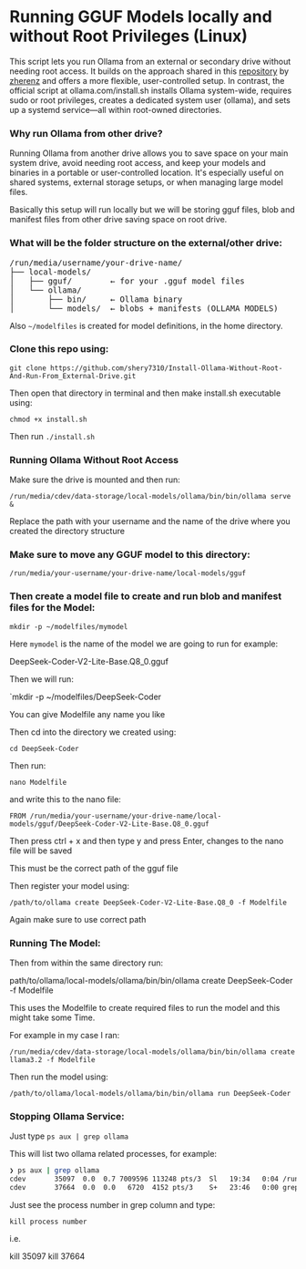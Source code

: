 # Running GGUF Models locally and without Root Privileges (Linux)

This script lets you run Ollama from an external or secondary drive without needing root access. It builds on the approach shared in this  <a href="https://github.com/zherenz/Ollama-installation-without-root-privilege/tree/main?tab=readme-ov-file">repository</a> by [zherenz](https://github.com/zherenz) and offers a more flexible, user-controlled setup. In contrast, the official script at ollama.com/install.sh installs Ollama system-wide, requires sudo or root privileges, creates a dedicated system user (ollama), and sets up a systemd service—all within root-owned directories.

### Why run Ollama from other drive?

Running Ollama from another drive allows you to save space on your main system drive, avoid needing root access, and keep your models and binaries in a portable or user-controlled location. It's especially useful on shared systems, external storage setups, or when managing large model files. 

Basically this setup will run locally but we will be storing gguf files, blob and manifest files from other drive saving space on root drive.

### What will be the folder structure on the external/other drive:

<pre>
/run/media/username/your-drive-name/
├── local-models/
│   ├── gguf/        ← for your .gguf model files
│   └── ollama/
│       ├── bin/     ← Ollama binary
│       └── models/  ← blobs + manifests (OLLAMA_MODELS)
</pre>

Also `~/modelfiles` is created for model definitions, in the home directory.

### Clone this repo using:

`git clone https://github.com/shery7310/Install-Ollama-Without-Root-And-Run-From_External-Drive.git`

Then open that directory in terminal and then make install.sh executable using:

`chmod +x install.sh`

Then run `./install.sh`

### Running Ollama Without Root Access

Make sure the drive is mounted and then run:

`/run/media/cdev/data-storage/local-models/ollama/bin/bin/ollama serve &`

Replace the path with your username and the name of the drive where you created the directory structure

### Make sure to move any GGUF model to this directory:

`/run/media/your-username/your-drive-name/local-models/gguf`

### Then create a model file to create and run blob and manifest files for the Model:

`mkdir -p ~/modelfiles/mymodel`

Here `mymodel` is the name of the model we are going to run for example:

DeepSeek-Coder-V2-Lite-Base.Q8_0.gguf

Then we will run:

`mkdir -p ~/modelfiles/DeepSeek-Coder

You can give Modelfile any name you like

Then cd into the directory we created using:

`cd DeepSeek-Coder`

Then run:

`nano Modelfile`

and write this to the nano file:

`FROM /run/media/your-username/your-drive-name/local-models/gguf/DeepSeek-Coder-V2-Lite-Base.Q8_0.gguf`

Then press ctrl + x and then type y and press Enter, changes to the nano file will be saved

This must be the correct path of the gguf file

Then register your model using:

`/path/to/ollama create DeepSeek-Coder-V2-Lite-Base.Q8_0 -f Modelfile`

Again make sure to use correct path

### Running The Model:

Then from within the same directory run:

path/to/ollama/local-models/ollama/bin/bin/ollama create DeepSeek-Coder -f Modelfile

This uses the Modelfile to create required files to run the model and this might take some Time.

For example in my case I ran:

`/run/media/cdev/data-storage/local-models/ollama/bin/bin/ollama create llama3.2 -f Modelfile`

Then run the model using:

`/path/to/ollama/local-models/ollama/bin/bin/ollama run DeepSeek-Coder`

### Stopping Ollama Service:

Just type `ps aux | grep ollama`

This will list two ollama related processes, for example:

```bash
❯ ps aux | grep ollama
cdev       35097  0.0  0.7 7009596 113248 pts/3  Sl   19:34   0:04 /run/media/cdev/data-storage/local-models/ollama/bin/bin/ollama serve
cdev       37664  0.0  0.0   6720  4152 pts/3    S+   23:46   0:00 grep --color=auto ollama
```

Just see the process number in grep column and type:

`kill process number`

i.e. 

kill 35097
kill 37664

